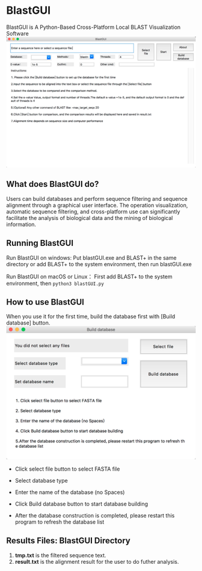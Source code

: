 # BlastGUI

BlastGUI is A Python-Based Cross-Platform Local BLAST Visualization Software
![BlastGUI main interface](picture/mainface.png)

## What does BlastGUI do?
Users can build databases and perform sequence filtering and sequence alignment through a graphical user interface. 
The operation visualization, automatic sequence filtering, and cross-platform use can significantly facilitate the analysis of biological data and the mining of biological information. 

## Running BlastGUI
Run BlastGUI on windows:
Put blastGUI.exe and BLAST+ in the same directory or add BLAST+ to the system environment, then run blastGUI.exe

Run BlastGUI on macOS or Linux：
First add BLAST+ to the system environment, then 
`python3 blastGUI.py`

## How to use BlastGUI
When you use it for the first time, build the database first with [Build database] button.
![Build database interface](picture/mkdbface.png)
+ Click select file button to select FASTA file 
- Select database type 
+ Enter the name of the database (no Spaces)            
- Click Build database button to start database building             
+ After the database construction is completed, please restart this program to refresh the database list

## Results Files: BlastGUI Directory
1. **tmp.txt** is the filtered sequence text.
2. **result.txt** is the alignment result for the user to do futher analysis.
